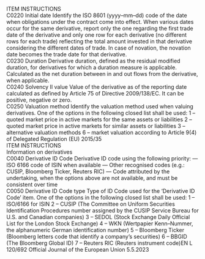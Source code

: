  
ITEM  INSTRUCTIONS  
C0220  Initial date  Identify the ISO 8601 (yyyy–mm–dd) code of the date when obligations under the 
contract come into effect. 
When various dates occur for the same derivative, report only the one regarding 
the first trade date of the derivative and only one row for each derivative (no 
different rows for each trade) reflecting the total amount invested in that 
derivative considering the different dates of trade. 
In case of novation, the novation date becomes the trade date for that derivative.  
C0230  Duration  Derivative duration, defined as the residual modified duration, for derivatives for 
which a duration measure is applicable. 
Calculated as the net duration between in and out flows from the derivative, when 
applicable.  
C0240  Solvency II value  Value of the derivative as of the reporting date calculated as defined by Article 75 
of Directive 2009/138/EC. It can be positive, negative or zero.  
C0250  Valuation method  Identify the valuation method used when valuing derivatives. One of the options 
in the following closed list shall be used: 
1 – quoted market price in active markets for the same assets or liabilities 
2 – quoted market price in active markets for similar assets or liabilities 
3 – alternative valuation methods 
6 – market valuation according to Article 9(4) of Delegated Regulation (EU) 
2015/35  
ITEM  INSTRUCTIONS  
Information on derivatives  
C0040  Derivative ID Code  Derivative ID code using the following priority: 
— ISO 6166 code of ISIN when available 
— Other recognised codes (e.g.: CUSIP, Bloomberg Ticker, Reuters RIC) 
— Code attributed by the undertaking, when the options above are not available, 
and must be consistent over time  
C0050  Derivative ID Code type  Type of ID Code used for the ‘Derivative ID Code’ item. One of the options in the 
following closed list shall be used: 
1 – ISO/6166 for ISIN 
2 – CUSIP (The Committee on Uniform Securities Identification Procedures 
number assigned by the CUSIP Service Bureau for U.S. and Canadian companies) 
3 – SEDOL (Stock Exchange Daily Official List for the London Stock Exchange) 
4 – WKN (Wertpapier Kenn–Nummer, the alphanumeric German identification 
number) 
5 – Bloomberg Ticker (Bloomberg letters code that identify a company’s securities) 
6 – BBGID (The Bloomberg Global ID) 
7 – Reuters RIC (Reuters instrument code)EN  L 120/692 Official Journal of the European Union 5.5.2023